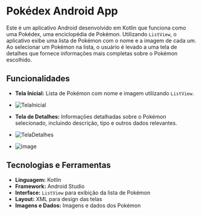 # Pokédex Android App

Este é um aplicativo Android desenvolvido em Kotlin que funciona como uma Pokédex, uma enciclopédia de Pokémon. Utilizando `ListView`, o aplicativo exibe uma lista de Pokémon com o nome e a imagem de cada um. Ao selecionar um Pokémon na lista, o usuário é levado a uma tela de detalhes que fornece informações mais completas sobre o Pokémon escolhido.

## Funcionalidades

- **Tela Inicial:** Lista de Pokémon com nome e imagem utilizando `ListView`.
- ![TelaInicial](https://github.com/user-attachments/assets/bc3c31e2-4d14-459a-809f-ea460f1d4b7c)

- **Tela de Detalhes:** Informações detalhadas sobre o Pokémon selecionado, incluindo descrição, tipo e outros dados relevantes.
-  ![TelaDetalhes](https://github.com/user-attachments/assets/8edfd241-eb06-4dfb-939d-b9385c30ecd9)
-  ![image](https://github.com/user-attachments/assets/5bd1749a-abbd-4866-902a-cb1d292ffc9e)


## Tecnologias e Ferramentas

- **Linguagem:** Kotlin
- **Framework:** Android Studio
- **Interface:** `ListView` para exibição da lista de Pokémon
- **Layout:** XML para design das telas
- **Imagens e Dados:** Imagens e dados dos Pokémon 

